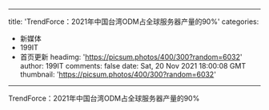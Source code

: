
---
title: 'TrendForce：2021年中国台湾ODM占全球服务器产量的90%'
categories: 
 - 新媒体
 - 199IT
 - 首页更新
headimg: 'https://picsum.photos/400/300?random=6032'
author: 199IT
comments: false
date: Sat, 20 Nov 2021 18:00:08 GMT
thumbnail: 'https://picsum.photos/400/300?random=6032'
---

<div>   
TrendForce：2021年中国台湾ODM占全球服务器产量的90%  
</div>
            